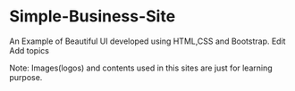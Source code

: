 # Simple-Business-Site
An Example of Beautiful UI developed using HTML,CSS and Bootstrap. Edit Add topics

Note: Images(logos) and contents used in this sites are just for learning purpose.

